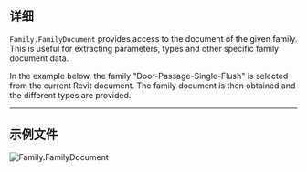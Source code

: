 ## 详细
`Family.FamilyDocument` provides access to the document of the given family. This is useful for extracting parameters, types and other specific family document data.

In the example below, the family "Door-Passage-Single-Flush" is selected from the current Revit document. The family document is then obtained and the different types are provided.
___
## 示例文件

![Family.FamilyDocument](./Revit.Elements.Family.FamilyDocument_img.jpg)
